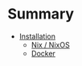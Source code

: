 # Summary

- [Installation]()
    - [Nix / NixOS](./installation/nix-nixos.md)
    - [Docker](./installation/docker.md)
    <!-- - [Binary](./installation/binary.md) -->
